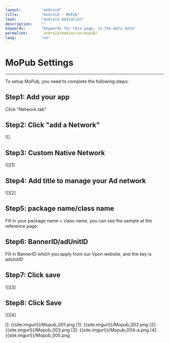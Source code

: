 ```yaml
---
layout:         "android"
title:          "Android - MoPub"
lead:           "android mediation"
description:    ""
keywords:       "Keywords for this page, in the meta data"
permalink:       android/mediation/mopub/
lang:           "en"
---
```

# MoPub Settings
---
To setup MoPub, you need to complete the following steps:

## Step1: Add your app
 Click "Network tab"

## Step2: Click "add a Network"

![]

## Step3: Custom Native Network
![][1]

## Step4: Add title to manage your Ad network

![][2]

## Step5: package name/class name
Fill in your package name + class name, you can see the sample at the reference page.

## Step6: BannerID/adUnitID
Fill in BannerID which you apply from our Vpon website, and the key is adUnitID

## Step7: Click save

![][3]

## Step8: Click Save

![][4]

  []: {{site.imgurl}}/Mopub_001.png
  [1]: {{site.imgurl}}/Mopub_002.png
  [2]: {{site.imgurl}}/Mopub_003.png
  [3]: {{site.imgurl}}/Mopub_004-a.png
  [4]: {{site.imgurl}}/Mopub_005.png
